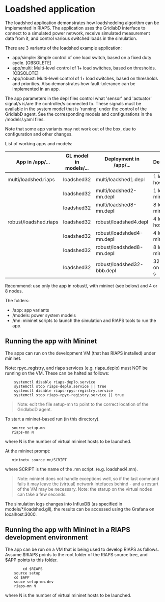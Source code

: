 Loadshed application 
====================

The loadshed application demonstrates how loadshedding algorithm can be implemented in RIAPS. The application 
uses the GridlabD interface to connect to a simulated power network, receive simulated measurement data from it, 
and control various switched loads in the simulation. 

There are 3 variants of the loadshed example application:
- app/simple: Simple control of one load switch, based on a fixed duty cycle. [OBSOLETE]
- app/multi:  Multi-level control of 1+ load switches, based on thresholds. [OBSOLOTE]
- app/robust: Multi-level control of 1+ load switches, based on thresholds and priorities. Also demonstrates how fault-tolerance can be implemented in an app. 

The app parameters in the depl files control what 'sensor' and 'actuator' signal/s is/are the controller/s connected to. 
These signals must be available in the system model that is 'running' under the control of the GridlabD agent.
See the corresponding models and configurations in the /models/<modelname>.yaml files.  

Note that some app variants may not work out of the box, due to configuration and other changes. 

List of working apps and models:

| App in /app/...       |  GL model in models/... | Deployment in /app/...     | Description            | Mininet hosts, script | 
| ----------------------|-------------------------| -----------------------    |------------------------|-----------------------|
| multi/loadshed.riaps  | loadshed32              | multi/loadshed1.depl       | 1 load + 1 host        | N/A                   |
|                       | loadshed32              | multi/loadshed2-mn.depl    | 1 load + 2 mininet     | 4, loadshed2.mn       |
|                       | loadshed32              | multi/loadshed8-mn.depl    | 8 loads + 8 mininet    | 8, loadshed8.mn      | 
| robust/loadshed.riaps | loadshed32              | robust/loadshed4.depl      | 4 loads + 1 host       | N/A                   | 
|                       | loadshed32              | robust/loadshded4-mn.depl  | 4 loads + 4 mininet    | 4, loadshed4.mn       |
|                       | loadshed32              | robust/loadshded8-mn.depl  | 8 loads + 8 mininet    | 8, loadshed8.mn       |
|                       | loadshed32              | robust/loadshed32-bbb.depl | 32 loads + on 32 bbb-s | N/A                   | 

Recommend: use only the app in robust/, with mininet (see below) and 4 or 8 nodes. 
 
The folders:
- /app: app variants
- /models: power system models
- /mn: mininet scripts to launch the simulation and RIAPS tools to run the app. 

Running the app with Mininet
----------------------------

The apps can run on the development VM (that has RIAPS installed) under mininet. 

Note: rpyc_registry, and riaps services (e.g. riaps_deplo) must NOT be running on the VM.
These can be halted as follows:
```
	systemctl disable riaps-deplo.service
	systemctl stop riaps-deplo.service || true
	systemctl disable riaps-rpyc-registry.service
	systemctl stop riaps-rpyc-registry.service || true
```

> Note: edit the file setup-mn to point to the correct location of the GridlabdD agent.

To start a mininet-based run (in this directory).
```
   source setup-mn
   riaps-mn N
```
where N is the number of virtual mininet hosts to be launched.

 At the mininet prompt:
 ```
    mininet> source mn/SCRIPT
 ```
 where SCRIPT is the name of the .mn script. (e.g. loadshed4.mn).
 
> Note: mininet does not handle exceptions well, so if the last command fails it may leave the 
 (virtual) network intefaces behind - and a restart of the VM may be necessary.
 Note: the starup on the virtual nodes can take a few seconds.
 
 The simulation logs changes into InfluxDB (as specified in models/*/loadshed.gll), 
 the results can be accessed using the Grafana on localhost:3000.
 
 Running the app with Mininet in a RIAPS development environment
 ----------------------------------------------------------------
 
The app can be run on a VM that is being used to develop RIAPS as follows.
Assume $RIAPS points to the root folder of the RIAPS source tree, and $APP points to this folder.
```
        cd $RIAPS 
	source setup
	cd $APP
	souce setup-mn.dev
	riaps-mn N
```
where N is the number of virtual mininet hosts to be launched.


	
	
  
  
  
 
  
